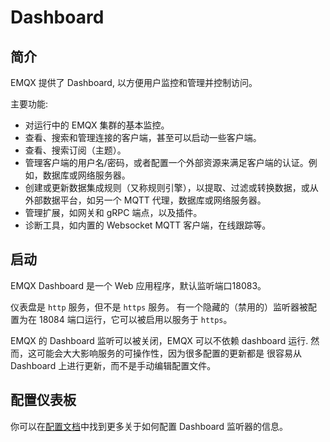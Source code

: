 # Dashboard

## 简介

EMQX 提供了 Dashboard, 以方便用户监控和管理并控制访问。

主要功能:

* 对运行中的 EMQX 集群的基本监控。
* 查看、搜索和管理连接的客户端，甚至可以启动一些客户端。
* 查看、搜索订阅（主题）。
* 管理客户端的用户名/密码，或者配置一个外部资源来满足客户端的认证。例如，数据库或网络服务器。
* 创建或更新数据集成规则（又称规则引擎），以提取、过滤或转换数据，或从外部数据平台，如另一个 MQTT 代理，数据库或网络服务器。
* 管理扩展，如网关和 gRPC 端点，以及插件。
* 诊断工具，如内置的 Websocket MQTT 客户端，在线跟踪等。

## 启动

EMQX Dashboard 是一个 Web 应用程序，默认监听端口18083。

仪表盘是 `http` 服务，但不是 `https` 服务。
有一个隐藏的（禁用的）监听器被配置为在 18084 端口运行，它可以被启用以服务于 `https`。

EMQX 的 Dashboard 监听可以被关闭，EMQX 可以不依赖 dashboard 运行.
然而，这可能会大大影响服务的可操作性，因为很多配置的更新都是
很容易从 Dashboard 上进行更新，而不是手动编辑配置文件。

## 配置仪表板

你可以在[配置文档](../admin/cfg.md)中找到更多关于如何配置 Dashboard 监听器的信息。

<!--TODO: maybe add some screenshots-->
